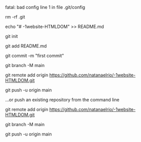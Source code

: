 fatal: bad config line 1 in file .git/config

rm -rf .git

echo "# -1website-HTMLDOM" >> README.md

git init

git add README.md

git commit -m "first commit"

git branch -M main

git remote add origin https://github.com/natanaelrio/-1website-HTMLDOM.git

git push -u origin main



…or push an existing repository from the command line

git remote add origin https://github.com/natanaelrio/-1website-HTMLDOM.git

git branch -M main

git push -u origin main